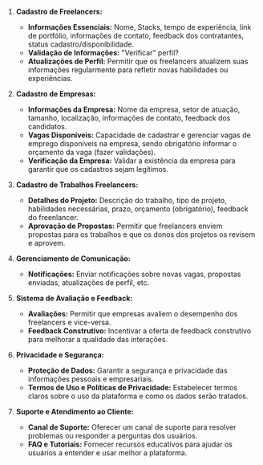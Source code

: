 1. **Cadastro de Freelancers:**
    - **Informações Essenciais:** Nome, Stacks, tempo de experiência, link de portfólio, informações de contato, feedback dos contratantes, status cadastro/disponibilidade.
    - **Validação de Informações:** "Verificar" perfil?
    - **Atualizações de Perfil:** Permitir que os freelancers atualizem suas informações regularmente para refletir novas habilidades ou experiências.

2. **Cadastro de Empresas:**
    - **Informações da Empresa:** Nome da empresa, setor de atuação, tamanho, localização, informações de contato, feedback dos candidatos.
    - **Vagas Disponíveis:** Capacidade de cadastrar e gerenciar vagas de emprego disponíveis na empresa, sendo obrigatório informar o orçamento da vaga (fazer validações).
    - **Verificação da Empresa:** Validar a existência da empresa para garantir que os cadastros sejam legítimos.

3. **Cadastro de Trabalhos Freelancers:**
    - **Detalhes do Projeto:** Descrição do trabalho, tipo de projeto, habilidades necessárias, prazo, orçamento (obrigatório), feedback do freenlancer.
    - **Aprovação de Propostas:** Permitir que freelancers enviem propostas para os trabalhos e que os donos dos projetos os revisem e aprovem.

4. **Gerenciamento de Comunicação:**
    - **Notificações:** Enviar notificações sobre novas vagas, propostas enviadas, atualizações de perfil, etc.

5. **Sistema de Avaliação e Feedback:**
    - **Avaliações:** Permitir que empresas avaliem o desempenho dos freelancers e vice-versa.
    - **Feedback Construtivo:** Incentivar a oferta de feedback construtivo para melhorar a qualidade das interações.

6. **Privacidade e Segurança:**
    - **Proteção de Dados:** Garantir a segurança e privacidade das informações pessoais e empresariais.
    - **Termos de Uso e Políticas de Privacidade:** Estabelecer termos claros sobre o uso da plataforma e como os dados serão tratados.

7. **Suporte e Atendimento ao Cliente:**
    - **Canal de Suporte:** Oferecer um canal de suporte para resolver problemas ou responder a perguntas dos usuários.
    - **FAQ e Tutoriais:** Fornecer recursos educativos para ajudar os usuários a entender e usar melhor a plataforma.
